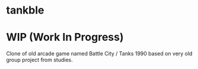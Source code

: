 # tankble
# WIP (Work In Progress)
 
 Clone of old arcade game named Battle City / Tanks 1990 based on very old group project from studies.

